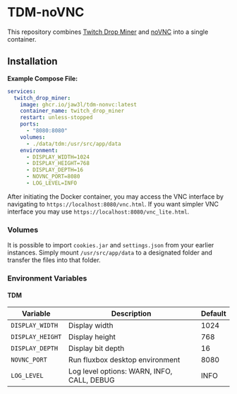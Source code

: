 # TDM-noVNC

This repository combines [Twitch Drop Miner](https://github.com/DevilXD/TwitchDropsMiner) and [noVNC](https://github.com/novnc/noVNC) into a single container.

## Installation

**Example Compose File:**

```yaml
services:
  twitch_drop_miner:
    image: ghcr.io/jaw3l/tdm-nonvc:latest
    container_name: twitch_drop_miner
    restart: unless-stopped
    ports:
      - "8080:8080"
    volumes:
      - ./data/tdm:/usr/src/app/data
    environment:
      - DISPLAY_WIDTH=1024
      - DISPLAY_HEIGHT=768
      - DISPLAY_DEPTH=16
      - NOVNC_PORT=8080
      - LOG_LEVEL=INFO
```

After initiating the Docker container, you may access the VNC interface by navigating to `https://localhost:8080/vnc.html`. If you want simpler VNC interface you may use `https://localhost:8080/vnc_lite.html`.

### Volumes

It is possible to import `cookies.jar` and `settings.json` from your earlier instances. Simply mount `/usr/src/app/data` to a designated folder and transfer the files into that folder.

### Environment Variables

#### TDM

| Variable         | Description                                | Default |
| ---------------- | ------------------------------------------ | ------- |
| `DISPLAY_WIDTH`  | Display width                              | 1024    |
| `DISPLAY_HEIGHT` | Display height                             | 768     |
| `DISPLAY_DEPTH`  | Display bit depth                          | 16      |
| `NOVNC_PORT`     | Run fluxbox desktop environment            | 8080    |
| `LOG_LEVEL`      | Log level options: WARN, INFO, CALL, DEBUG | INFO    |
